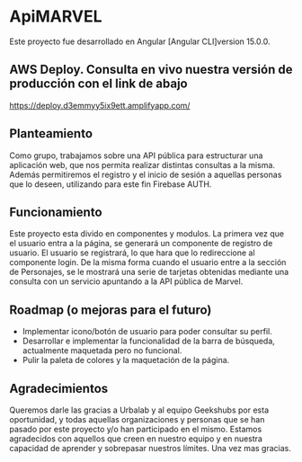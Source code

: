 # ApiMARVEL

Este proyecto fue desarrollado en Angular [Angular CLI]version 15.0.0.

## AWS Deploy. Consulta en vivo nuestra versión de producción con el link de abajo

https://deploy.d3emmyy5ix9ett.amplifyapp.com/


## Planteamiento
Como grupo, trabajamos sobre una API pública para estructurar una aplicación web, que nos permita realizar distintas consultas a la misma. Además permitiremos el registro y el inicio de sesión a aquellas personas que lo deseen, utilizando para este fin Firebase AUTH.


## Funcionamiento
Este proyecto esta divido en componentes y modulos. La primera vez que el usuario entra a la página, se generará un componente de registro de usuario. El usuario se registrará, lo que hara que lo redireccione al componente login. De la misma forma cuando el usuario entre a la sección de Personajes, se le mostrará una serie de tarjetas obtenidas mediante una consulta con un servicio apuntando a la API pública de Marvel.


## Roadmap (o mejoras para el futuro)
 - Implementar icono/botón de usuario para poder consultar su perfil.
 - Desarrollar e implementar la funcionalidad de la barra de búsqueda, actualmente maquetada pero no funcional.
 - Pulir la paleta de colores y la maquetación de la página.

   
## Agradecimientos 
Queremos darle las gracias a Urbalab y al equipo Geekshubs por esta oportunidad, y todas aquellas organizaciones y personas que se han pasado por este proyecto y/o han participado en el mismo. Estamos agradecidos con aquellos que creen en nuestro equipo y en nuestra capacidad de aprender y sobrepasar nuestros límites. Una vez mas gracias.
